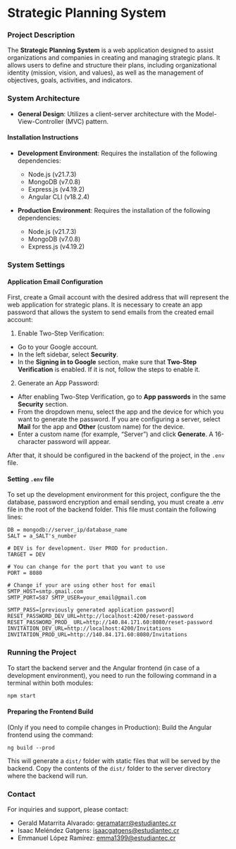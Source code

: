 # Strategic Planning System

### Project Description

The **Strategic Planning System** is a web application designed to assist organizations and companies in creating and managing strategic plans. It allows users to define and structure their plans, including organizational identity (mission, vision, and values), as well as the management of objectives, goals, activities, and indicators.


### System Architecture
- **General Design**: Utilizes a client-server architecture with the Model-View-Controller (MVC) pattern.

#### Installation Instructions
- **Development Environment**: Requires the installation of the following dependencies:
  - Node.js (v21.7.3)
  - MongoDB (v7.0.8)
  - Express.js (v4.19.2)
  - Angular CLI (v18.2.4)
  
- **Production Environment**: Requires the installation of the following dependencies:
  - Node.js (v21.7.3)
  - MongoDB (v7.0.8)
  - Express.js (v4.19.2)

### System Settings

#### Application Email Configuration

First, create a Gmail account with the desired address that will represent the web application for strategic plans. It is necessary to create an app password that allows the system to send emails from the created email account:

1. Enable Two-Step Verification:
- Go to your Google account.
- In the left sidebar, select **Security**.
- In the **Signing in to Google** section, make sure that **Two-Step Verification** is enabled. If it is not, follow the steps to enable it.

 2. Generate an App Password:
- After enabling Two-Step Verification, go to **App passwords** in the same **Security** section.
- From the dropdown menu, select the app and the device for which you want to generate the password. If you are configuring a server, select **Mail** for the app and **Other** (custom name) for the device.
- Enter a custom name (for example, “Server”) and click **Generate**. A 16-character password will appear.

After that, it should be configured in the backend of the project, in the `.env` file.

#### Setting `.env` file

To set up the development environment for this project, configure the the database, password encryption and email sending, you must create a .env file in the root of the backend folder. This file must contain the following lines:

```
DB = mongodb://server_ip/database_name
SALT = a_SALT's_number

# DEV is for development. User PROD for production.
TARGET = DEV 

# You can change for the port that you want to use 
PORT = 8080 

# Change if your are using other host for email
SMTP_HOST=smtp.gmail.com 
SMTP_PORT=587 SMTP_USER=your_email@gmail.com 

SMTP_PASS=[previously generated application password] 
RESET_PASSWORD_DEV_URL=http://localhost:4200/reset-password 
RESET_PASSWORD_PROD_ URL=http://140.84.171.60:8080/reset-password 
INVITATION_DEV_URL=http://localhost:4200/Invitations 
INVITATION_PROD_URL=http://140.84.171.60:8080/Invitations

```

### Running the Project

To start the backend server and the Angular frontend (in case of a development environment), you need to run the following command in a terminal within both modules:

```bash
npm start
```

#### Preparing the Frontend Build
(Only if you need to compile changes in Production): Build the Angular frontend using the command:

```
ng build --prod
```

This will generate a `dist/` folder with static files that will be served by the backend.
Copy the contents of the `dist/` folder to the server directory where the backend will run.

### Contact
For inquiries and support, please contact:
- Gerald Matarrita Alvarado: geramatarr@estudiantec.cr
- Isaac Meléndez Gatgens: isaacgatgens@estudiantec.cr
- Emmanuel López Ramírez: emma1399@estudiantec.cr
